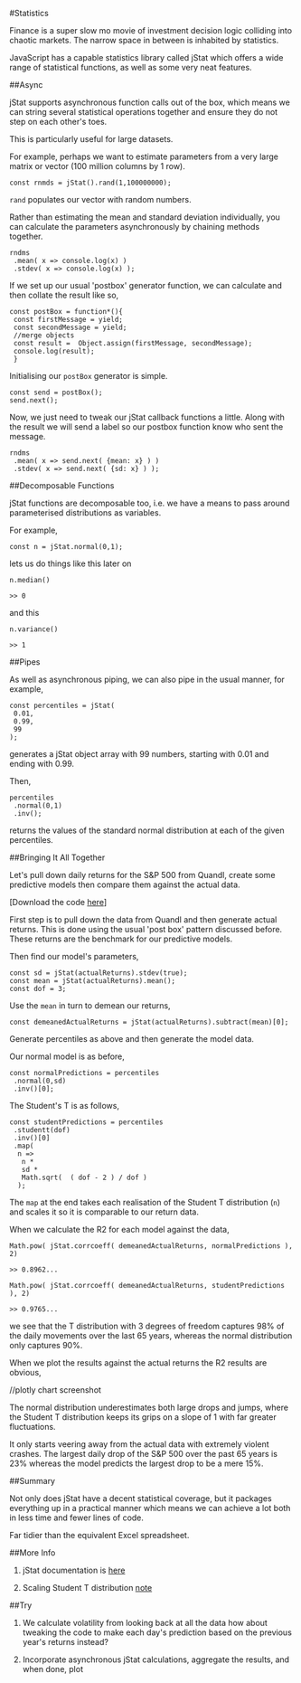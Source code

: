 #Statistics

Finance is a super slow mo movie of investment decision logic colliding into chaotic markets. The narrow space in between is inhabited by statistics.

JavaScript has a capable statistics library called jStat which offers a wide range of statistical functions, as well as some very neat features.

##Async

jStat supports asynchronous function calls out of the box, which means we can string several statistical operations together and ensure they do not step on each other's toes.

This is particularly useful for large datasets.

For example, perhaps we want to estimate parameters from a very large matrix or vector (100 million columns by 1 row). 

~~~~~~~~
const rnmds = jStat().rand(1,100000000);
~~~~~~~~

`rand` populates our vector with random numbers.

Rather than estimating the mean and standard deviation individually, you can calculate the parameters asynchronously by chaining methods together.

~~~~~~~~
rndms
 .mean( x => console.log(x) )
 .stdev( x => console.log(x) );
~~~~~~~~

If we set up our usual 'postbox' generator function, we can calculate and then collate the result like so,

~~~~~~~~
const postBox = function*(){  
 const firstMessage = yield;
 const secondMessage = yield;              
 //merge objects
 const result =  Object.assign(firstMessage, secondMessage);
 console.log(result);
 }
~~~~~~~~

Initialising our `postBox` generator is simple.

~~~~~~~~
const send = postBox();
send.next();
~~~~~~~~

Now, we just need to tweak our jStat callback functions a little. Along with the result we will send a label so our postbox function know who sent the message.

~~~~~~~~
rndms
 .mean( x => send.next( {mean: x} ) )
 .stdev( x => send.next( {sd: x} ) );
~~~~~~~~

##Decomposable Functions

jStat functions are decomposable too, i.e. we have a means to pass around parameterised distributions as variables.

For example,

~~~~~~~~
const n = jStat.normal(0,1);
~~~~~~~~

lets us do things like this later on

`n.median()`

`>> 0`

and this

`n.variance()`

`>> 1`

##Pipes

As well as asynchronous piping, we can also pipe in the usual manner, for example,

~~~~~~~~
const percentiles = jStat(
 0.01, 
 0.99, 
 99
);
~~~~~~~~

generates a jStat object array with 99 numbers, starting with 0.01 and ending with 0.99.

Then,

~~~~~~~~
percentiles
 .normal(0,1)
 .inv();
~~~~~~~~

returns the values of the standard normal distribution at each of the given percentiles.

##Bringing It All Together

Let's pull down daily returns for the S&P 500 from Quandl, create some predictive models then compare them against the actual data.

[Download the code [here](https://github.com/mmport80/JavascriptFinanceBook/blob/master/manuscript/code/chapter%2011%20-%20jStat/jstat.zip)]

First step is to pull down the data from Quandl and then generate actual returns. This is done using the usual 'post box' pattern discussed before. These returns are the benchmark for our predictive models.

Then find our model's parameters,

~~~~~~~~
const sd = jStat(actualReturns).stdev(true);
const mean = jStat(actualReturns).mean();
const dof = 3;
~~~~~~~~

Use the `mean` in turn to demean our returns,

~~~~~~~~
const demeanedActualReturns = jStat(actualReturns).subtract(mean)[0];
~~~~~~~~

Generate percentiles as above and then generate the model data.

Our normal model is as before,

~~~~~~~~
const normalPredictions = percentiles
 .normal(0,sd)
 .inv()[0];
~~~~~~~~

The Student's T is as follows,

~~~~~~~~
const studentPredictions = percentiles
 .studentt(dof)
 .inv()[0]
 .map(
  n => 
   n *
   sd *
   Math.sqrt(  ( dof - 2 ) / dof )
  );
~~~~~~~~

The `map` at the end takes each realisation of the Student T distribution (`n`) and scales it so it is comparable to our return data.

When we calculate the R2 for each model against the data,

`Math.pow( jStat.corrcoeff( demeanedActualReturns, normalPredictions ), 2)`

`>> 0.8962...`

`Math.pow( jStat.corrcoeff( demeanedActualReturns, studentPredictions ), 2)`

`>> 0.9765...`

we see that the T distribution with 3 degrees of freedom captures 98% of the daily movements over the last 65 years, whereas the normal distribution only captures 90%.

When we plot the results against the actual returns the R2 results are obvious,

//plotly chart screenshot

The normal distribution underestimates both large drops and jumps, where the Student T distribution keeps its grips on a slope of 1 with far greater fluctuations.

It only starts veering away from the actual data with extremely violent crashes. The largest daily drop of the S&P 500 over the past 65 years is 23% whereas the model predicts the largest drop to be a mere 15%.

##Summary

Not only does jStat have a decent statistical coverage, but it packages everything up in a practical manner which means we can achieve a lot both in less time and fewer lines of code.

Far tidier than the equivalent Excel spreadsheet.

##More Info

1) jStat documentation is [here](https://jstat.github.io/)

2) Scaling Student T distribution [note](https://en.wikipedia.org/wiki/Student%27s_t-distribution#In_terms_of_scaling_parameter_.CF.83.2C_or_.CF.832)

##Try

1) We calculate volatility from looking back at all the data how about tweaking the code to make each day's prediction based on the previous year's returns instead?

2) Incorporate asynchronous jStat calculations, aggregate the results, and when done, plot